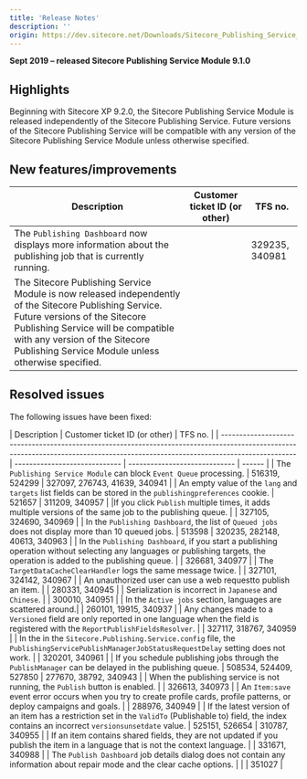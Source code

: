 ```yaml
---
title: 'Release Notes'
description: ''
origin: https://dev.sitecore.net/Downloads/Sitecore_Publishing_Service_Module/9x/Sitecore_Publishing_Service_Module_910/Release_Notes
---
```


**Sept 2019 – released Sitecore Publishing Service Module 9.1.0**

## Highlights

Beginning with Sitecore XP 9.2.0, the Sitecore Publishing Service Module is released independently of the Sitecore Publishing Service. Future versions of the Sitecore Publishing Service will be compatible with any version of the Sitecore Publishing Service Module unless otherwise specified.

## New features/improvements

| Description                                                                                                                                                                                                                                                            | Customer ticket ID (or other) | TFS no.        |
| ---------------------------------------------------------------------------------------------------------------------------------------------------------------------------------------------------------------------------------------------------------------------- | ----------------------------- | -------------- |
| ​​​​​​​The `Publishing Dashboard` now displays ​more information about the publishing job that is currently running.                                                                                                                                                   |                               | 329235, 340981 |
| ​The Sitecore Publishing Service Module is now released independently of the Sitecore Publishing Service. Future versions of the Sitecore Publishing Service will be compatible with any version of the Sitecore Publishing Service Module unless otherwise specified. |                               |                |

## Resolved issues

The following issues have been fixed:

| Description                                                                                                                                                                      | Customer ticket ID (or other) | TFS no.                       |
| -------------------------------------------------------------------------------------------------------------------------------------------------------------------------------- | ----------------------------- | ----------------------------- | ------ |
| ​The `Publishing Service Module` can block `Event Queue` processing​.​​​​​​​                                                                                                     | 516319, 524299                | 327097, 276743, 41639, 340941 |
| ​An empty value of the `lang` and `targets` list fields can be stored in the `publishingpreferences` cookie​.​​​​​​​                                                             | 521657                        | 311209, 340957                |
| ​​If you click `Publish` multiple times, it adds multiple versions of the same job to the publishing queue.​​​​​​​​​                                                             |                               | 327105, 324690, 340969        |
| ​​​​​​​In the `Publishing Dashboard`, the list of `Queued jobs` does not display more than 10 queued jobs.                                                                       | 513598                        | 320235, 282148, 40613, 340963 |
| ​​​​​​​In the `Publishing Dashboard`, if you start a publishing operation without selecting any languages or publishing targets, the operation is added to the publishing queue. |                               | 326681, 340977                |
| ​​​​​​​​The `TargetDataCacheClearHandler` logs the same message twice​.​                                                                                                         |                               | 327101, 324142, 340967        |
| ​​​​​​​​An unauthorized user can use a web request​ to publish an item.                                                                                                          |                               | 280331, 340945                |
| ​​​​​​​​Serialization is incorrect in `Japanese` and `Chinese`.                                                                                                                  |                               | 300010, 340951                |
| In the `Active jobs` section, ​languages are scattered around.​​​​​​​                                                                                                            |                               | 260101, 19915, 340937         |
| ​​​​​​​Any changes made to a `Versioned` field are only reported in one language when the field is registered with the `ReportPublishFieldsResolver`.                            |                               | 327117, 318767, 340959        |
| ​​​​​​​In the in the `Sitecore.Publishing.Service.config` file, the `PublishingServicePublishManagerJobStatusRequestDelay` setting does not work.                                |                               | 320201, 340961                |
| ​​If you schedule publishing jobs through the `PublishManager` can be delayed in the publishing queue.​​​​​​​                                                                    | 508534, 524409, 527850        | 277670, 38792, 340943         |
| When the publishing service is not running, ​the `Publish` button is enabled.​​​​​​​                                                                                             |                               | 326613, 340973                |
| ​​​​​​​​An `Item:save` event error occurs when you try to create profile cards, profile patterns, or deploy campaigns and goals.                                                 |                               | 288976, 340949                |
| ​​​​​​​If the latest version of an item has a restriction set in the `ValidTo` (Publishable to) field, ​the index contains an incorrect `versionsunsetdate` value.               | 525151, 526654                | 310787, 340955                |
| If an item contains shared fields, they are not updated if you publish the item in a language that is not the context language.                                                  |                               | 331671, 340988                |
| The `Publish Dashboard` job details dialog does not contain any information about repair mode and the clear cache options.                                                       |                               |                               | 351027 |
